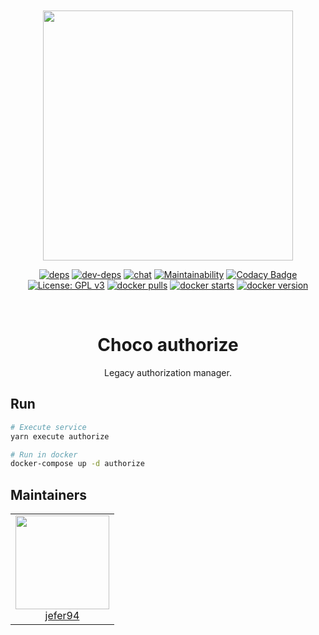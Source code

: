 <div align="center">
  <br>
  <br>

  <a href="https://github.com/jefer94/choco">
    <img
      width="400"
      src="https://img.shields.io/badge/choco-authorize-green.svg?style=for-the-badge&colorA=21252b&colorB=568af2"
    />
  </a>

  [![deps](https://david-dm.org/jefer94/choco.svg)](https://david-dm.org/jefer94/choco)
  [![dev-deps](https://david-dm.org/jefer94/choco/dev-status.svg)](https://david-dm.org/jefer94/choco)
  [![chat](https://badges.gitter.im/jefer94/choco.svg)](https://gitter.im/jefer94/choco)
  [![Maintainability](https://api.codeclimate.com/v1/badges/5a4fd7ce7e0345f692fb/maintainability)](https://codeclimate.com/github/jefer94/choco/maintainability)
  [![Codacy Badge](https://app.codacy.com/project/badge/Grade/ee185db880024f3b81a5699acde77b06)](https://www.codacy.com/manual/jefer94/choco?utm_source=github.com&amp;utm_medium=referral&amp;utm_content=jefer94/choco&amp;utm_campaign=Badge_Grade)
  [![License: GPL v3](https://img.shields.io/badge/License-GPLv3-blue.svg?style=flat)](https://www.gnu.org/licenses/gpl-3.0)
  [![docker pulls](https://img.shields.io/docker/pulls/chocolab/authorize)](https://hub.docker.com/repository/docker/chocolab/authorize)
  [![docker starts](https://img.shields.io/docker/stars/chocolab/authorize)](https://hub.docker.com/repository/docker/chocolab/authorize)
  [![docker version](https://img.shields.io/docker/v/chocolab/authorize)](https://hub.docker.com/repository/docker/chocolab/authorize)

  <br>
  <h1>Choco authorize</h1>
  <p>Legacy authorization manager.</p>
</div>

## Run

```bash
# Execute service
yarn execute authorize

# Run in docker
docker-compose up -d authorize
```

## Maintainers

<table>
  <tbody>
    <tr>
      <td align="center" valign="top">
        <img width="150" height="150" src="https://github.com/jefer94.png?s=150">
        <br>
        <a href="https://github.com/jefer94">jefer94</a>
      </td>
     </tr>
  </tbody>
</table>

